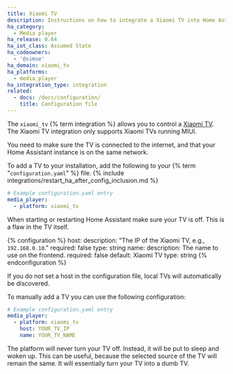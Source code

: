 ```yaml
---
title: Xiaomi TV
description: Instructions on how to integrate a Xiaomi TV into Home Assistant.
ha_category:
  - Media player
ha_release: 0.64
ha_iot_class: Assumed State
ha_codeowners:
  - '@simse'
ha_domain: xiaomi_tv
ha_platforms:
  - media_player
ha_integration_type: integration
related:
  - docs: /docs/configuration/
    title: Configuration file
---
```


The `xiaomi_tv` {% term integration %} allows you to control a [Xiaomi TV](https://www.mi.com/global/mitv3s/65flat/).
The Xiaomi TV integration only supports Xiaomi TVs running MIUI.

You need to make sure the TV is connected to the internet, and that your Home Assistant instance is on the same network.

To add a TV to your installation, add the following to your {% term "`configuration.yaml`" %} file.
{% include integrations/restart_ha_after_config_inclusion.md %}

```yaml
# Example configuration.yaml entry
media_player:
  - platform: xiaomi_tv
```

<div class='note warning'>
When starting or restarting Home Assistant make sure your TV is off. This is a flaw in the TV itself.
</div>

{% configuration %}
host:
  description: "The IP of the Xiaomi TV, e.g., `192.168.0.10`."
  required: false
  type: string
name:
  description: The name to use on the frontend.
  required: false
  default: Xiaomi TV
  type: string
{% endconfiguration %}

If you do not set a host in the configuration file, local TVs will automatically be discovered.

To manually add a TV you can use the following configuration:

```yaml
# Example configuration.yaml entry
media_player:
  - platform: xiaomi_tv
    host: YOUR_TV_IP
    name: YOUR_TV_NAME
```

<div class='note info'>
The platform will never turn your TV off. Instead, it will be put to sleep and woken up. This can be useful, because the selected source of the TV will remain the same. It will essentially turn your TV into a dumb TV.
</div>

